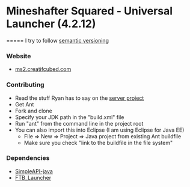 # Mineshafter Squared - Universal Launcher (4.2.12)
=====
I try to follow [semantic versioning](http://semver.org/")

### Website
- [ms2.creatifcubed.com](http://ms2.creatifcubed.com)

### Contributing
- Read the stuff Ryan has to say on the [server project](https://github.com/KayoticSully/Mineshafter-Squared-Web/blob/master/README.md)
- Get Ant
- Fork and clone
- Specify your JDK path in the "build.xml" file
- Run "ant" from the command line in the project root
- You can also import this into Eclipse (I am using Eclipse for Java EE)
  - File => New => Project => Java project from existing Ant buildfile
  - Make sure you check "link to the buildfile in the file system"

### Dependencies
- [SimpleAPI-java](https://github.com/Raekye/SimpleAPI-java)
- [FTB_Launcher](https://github.com/Slowpoke101/FTBLaunch)

